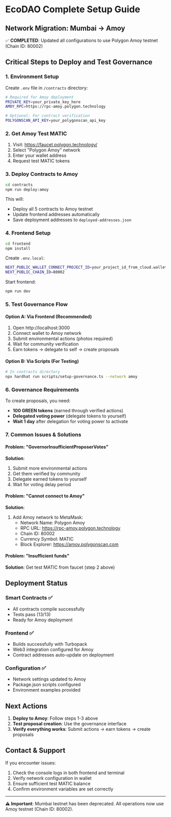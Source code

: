 # EcoDAO Complete Setup Guide

## Network Migration: Mumbai → Amoy

✅ **COMPLETED**: Updated all configurations to use Polygon Amoy testnet (Chain ID: 80002)

## Critical Steps to Deploy and Test Governance

### 1. Environment Setup

Create `.env` file in `/contracts` directory:
```bash
# Required for Amoy deployment
PRIVATE_KEY=your_private_key_here
AMOY_RPC=https://rpc-amoy.polygon.technology

# Optional: For contract verification
POLYGONSCAN_API_KEY=your_polygonscan_api_key
```

### 2. Get Amoy Test MATIC

1. Visit: https://faucet.polygon.technology/
2. Select "Polygon Amoy" network
3. Enter your wallet address
4. Request test MATIC tokens

### 3. Deploy Contracts to Amoy

```bash
cd contracts
npm run deploy:amoy
```

This will:
- Deploy all 5 contracts to Amoy testnet
- Update frontend addresses automatically
- Save deployment addresses to `deployed-addresses.json`

### 4. Frontend Setup

```bash
cd frontend
npm install
```

Create `.env.local`:
```bash
NEXT_PUBLIC_WALLET_CONNECT_PROJECT_ID=your_project_id_from_cloud.walletconnect.com
NEXT_PUBLIC_CHAIN_ID=80002
```

Start frontend:
```bash
npm run dev
```

### 5. Test Governance Flow

#### Option A: Via Frontend (Recommended)
1. Open http://localhost:3000
2. Connect wallet to Amoy network
3. Submit environmental actions (photos required)
4. Wait for community verification
5. Earn tokens → delegate to self → create proposals

#### Option B: Via Scripts (For Testing)
```bash
# In contracts directory
npx hardhat run scripts/setup-governance.ts --network amoy
```

### 6. Governance Requirements

To create proposals, you need:
- **100 GREEN tokens** (earned through verified actions)
- **Delegated voting power** (delegate tokens to yourself)
- **Wait 1 day** after delegation for voting power to activate

### 7. Common Issues & Solutions

#### Problem: "GovernorInsufficientProposerVotes"
**Solution**: 
1. Submit more environmental actions
2. Get them verified by community
3. Delegate earned tokens to yourself
4. Wait for voting delay period

#### Problem: "Cannot connect to Amoy"
**Solution**:
1. Add Amoy network to MetaMask:
   - Network Name: Polygon Amoy
   - RPC URL: https://rpc-amoy.polygon.technology
   - Chain ID: 80002
   - Currency Symbol: MATIC
   - Block Explorer: https://amoy.polygonscan.com

#### Problem: "Insufficient funds"
**Solution**: Get test MATIC from faucet (step 2 above)

## Deployment Status

### Smart Contracts ✅
- All contracts compile successfully
- Tests pass (13/13)
- Ready for Amoy deployment

### Frontend ✅  
- Builds successfully with Turbopack
- Web3 integration configured for Amoy
- Contract addresses auto-update on deployment

### Configuration ✅
- Network settings updated to Amoy
- Package.json scripts configured
- Environment examples provided

## Next Actions

1. **Deploy to Amoy**: Follow steps 1-3 above
2. **Test proposal creation**: Use the governance interface
3. **Verify everything works**: Submit actions → earn tokens → create proposals

## Contact & Support

If you encounter issues:
1. Check the console logs in both frontend and terminal
2. Verify network configuration in wallet
3. Ensure sufficient test MATIC balance
4. Confirm environment variables are set correctly

---

**⚠️ Important**: Mumbai testnet has been deprecated. All operations now use Amoy testnet (Chain ID: 80002).
